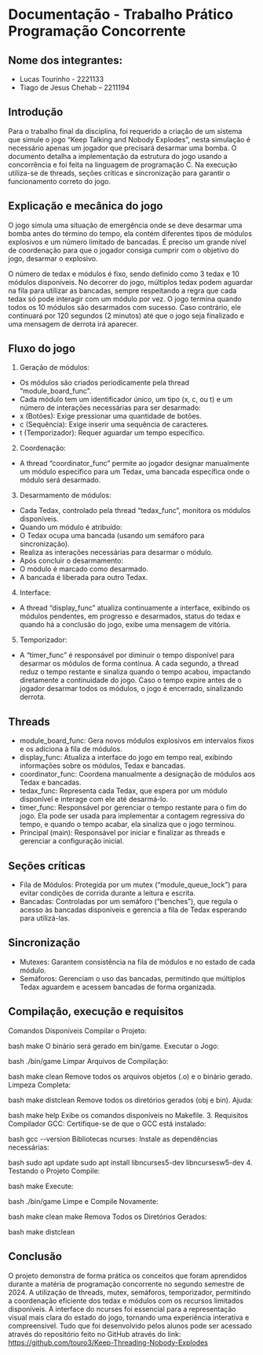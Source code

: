# Documentação - Trabalho Prático Programação Concorrente

## Nome dos integrantes:
- Lucas Tourinho - 2221133
- Tiago de Jesus Chehab – 2211194

## Introdução
Para o trabalho final da disciplina, foi requerido a criação de um sistema que simule o jogo “Keep Talking and Nobody Explodes”, nesta simulação é necessário apenas um jogador que precisará desarmar uma bomba. O documento detalha a  implementação da estrutura do jogo usando a concorrência e foi feita na linguagem de programação C. Na execução utiliza-se de threads, seções críticas e sincronização para garantir o funcionamento correto do jogo.

## Explicação e mecânica do jogo
O jogo simula uma situação de emergência onde se deve desarmar uma bomba antes do término do tempo, ela contém diferentes tipos de módulos explosivos e um número limitado de bancadas. É preciso um grande nível de coordenação para que o jogador consiga cumprir com o objetivo do jogo,  desarmar o explosivo.

O número de tedax e módulos é fixo, sendo definido como 3 tedax e 10 módulos disponíveis. No decorrer do jogo, múltiplos tedax podem aguardar na fila para utilizar as bancadas, sempre respeitando a regra que cada tedax só pode interagir com um módulo por vez. O jogo termina quando todos os 10 módulos são desarmados com sucesso. Caso contrário, ele continuará por 120 segundos (2 minutos) até que o jogo seja finalizado e uma mensagem de derrota irá aparecer.

## Fluxo do jogo
1. Geração de módulos:
- Os módulos são criados periodicamente pela thread “module_board_func”.
- Cada módulo tem um identificador único, um tipo (x, c, ou t) e um número de interações necessárias para ser desarmado:
- x (Botões): Exige pressionar uma quantidade de botões.
- c (Sequência): Exige inserir uma sequência de caracteres.
- t (Temporizador): Requer aguardar um tempo específico.
2. Coordenação:
- A thread “coordinator_func” permite ao jogador designar manualmente um módulo específico para um Tedax, uma bancada específica onde o módulo será desarmado.
3. Desarmamento de módulos:
- Cada Tedax, controlado pela thread “tedax_func”, monitora os módulos disponíveis.
- Quando um módulo é atribuído:
- O Tedax ocupa uma bancada (usando um semáforo para sincronização).
- Realiza as interações necessárias para desarmar o módulo.
- Após concluir o desarmamento:
- O módulo é marcado como desarmado.
- A bancada é liberada para outro Tedax.
4. Interface: 
- A thread “display_func” atualiza continuamente a interface, exibindo os módulos pendentes, em progresso e desarmados, status do tedax e quando há a conclusão do jogo, exibe uma mensagem de vitória.
5. Temporizador:
- A “timer_func” é responsável por diminuir o tempo disponível para desarmar os módulos de forma contínua. A cada segundo, a thread reduz o tempo restante e sinaliza quando o tempo acabou, impactando diretamente a continuidade do jogo. Caso o tempo expire antes de o jogador desarmar todos os módulos, o jogo é encerrado, sinalizando derrota.

## Threads
- module_board_func: Gera novos módulos explosivos em intervalos fixos e os adiciona à fila de módulos.
- display_func: Atualiza a interface do jogo em tempo real, exibindo informações sobre os módulos, Tedax e bancadas.
- coordinator_func: Coordena manualmente a designação de módulos aos Tedax e bancadas.
- tedax_func: Representa cada Tedax, que espera por um módulo disponível e interage com ele até desarmá-lo.
- timer_func: Responsável por gerenciar o tempo restante para o fim do jogo. Ela pode ser usada para implementar a contagem regressiva do tempo, e quando o tempo acabar, ela sinaliza que o jogo terminou.
- Principal (main): Responsável por iniciar e finalizar as threads e gerenciar a configuração inicial.

## Seções críticas
- Fila de Módulos: Protegida por um mutex (“module_queue_lock”) para evitar condições de corrida durante a leitura e escrita.
- Bancadas: Controladas por um semáforo (“benches”), que regula o acesso às bancadas disponíveis e gerencia a fila de Tedax esperando para utilizá-las.

## Sincronização
- Mutexes: Garantem consistência na fila de módulos e no estado de cada módulo.
- Semáforos: Gerenciam o uso das bancadas, permitindo que múltiplos Tedax aguardem e acessem bancadas de forma organizada.

## Compilação, execução e requisitos



Comandos Disponíveis
Compilar o Projeto:

bash
make
O binário será gerado em bin/game.
Executar o Jogo:

bash
./bin/game
Limpar Arquivos de Compilação:

bash
make clean
Remove todos os arquivos objetos (.o) e o binário gerado.
Limpeza Completa:

bash
make distclean
Remove todos os diretórios gerados (obj e bin).
Ajuda:

bash
make help
Exibe os comandos disponíveis no Makefile.
3. Requisitos
Compilador GCC: Certifique-se de que o GCC está instalado:

bash
gcc --version
Bibliotecas ncurses: Instale as dependências necessárias:

bash
sudo apt update
sudo apt install libncurses5-dev libncursesw5-dev
4. Testando o Projeto
Compile:

bash
make
Execute:

bash
./bin/game
Limpe e Compile Novamente:

bash
make clean
make
Remova Todos os Diretórios Gerados:

bash
make distclean

## Conclusão
O projeto demonstra de forma prática os conceitos que foram aprendidos durante a matéria de programação concorrente no segundo semestre de 2024. A utilização de threads, mutex, semáforos, temporizador, permitindo a coordenação eficiente dos tedax e módulos com os recursos limitados disponíveis. A interface do ncurses foi essencial para a representação visual mais clara do estado do jogo, tornando uma experiência interativa e compreensível.
Tudo que foi desenvolvido pelos alunos pode ser acessado através do repositório feito no GitHub através do link: https://github.com/touro3/Keep-Threading-Nobody-Explodes
